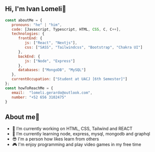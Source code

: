 ## Hi, I'm Ivan Lomeli👋
```javascript
const aboutMe = {
   pronouns: "he" | "him",
   code: [Javascript, Typescript, HTML, CSS, C, C++],
   technologies: {
      frontEnd: {
         js: ["React", "Nextjs"],
         css: ["SASS", "Tailwindcss", "Bootstrap", "Chakra UI"]
      },
      backEnd: {
         js: ["Node", "Express"]
      },
      databases: ["MongoDB", "MySQL"]
   },
   currentOccupation: ["Student at UACJ [6th Semester]"]
};
const howToReachMe = {
   email:  "lomeli.gerardo@outlook.com",
   number: "+52 656 3102475"
}
```
## About me🤯
- 🔭 I’m currently working on HTML, CSS, Tailwind and REACT
- 🌱 I’m currently learning node, express, mysql, mongodb and graphql
- 😎 I'm a person how likes learn from others
- 🎮 I'm enjoy programming and play video games in my free time

